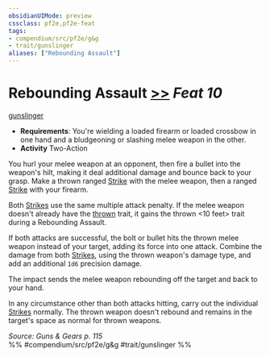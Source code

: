```yaml
---
obsidianUIMode: preview
cssclass: pf2e,pf2e-feat
tags:
- compendium/src/pf2e/g&g
- trait/gunslinger
aliases: ["Rebounding Assault"]
---
```

# Rebounding Assault  [>>](../../Rules/core-rulebook/chapter-9-playing-the-game.md#Actions "Two-Action") *Feat 10*  
[gunslinger](../../Rules/traits/gunslinger-g-g.md)  

- **Requirements**: You're wielding a loaded firearm or loaded crossbow in one hand and a bludgeoning or slashing melee weapon in the other.
- **Activity** Two-Action

You hurl your melee weapon at an opponent, then fire a bullet into the weapon's hilt, making it deal additional damage and bounce back to your grasp. Make a thrown ranged [Strike](../../Rules/actions/strike.md) with the melee weapon, then a ranged [Strike](../../Rules/actions/strike.md) with your firearm.

Both [Strikes](../../Rules/actions/strike.md) use the same multiple attack penalty. If the melee weapon doesn't already have the [thrown](../../Rules/traits/thrown.md) trait, it gains the thrown <10 feet> trait during a Rebounding Assault.

If both attacks are successful, the bolt or bullet hits the thrown melee weapon instead of your target, adding its force into one attack. Combine the damage from both [Strikes](../../Rules/actions/strike.md), using the thrown weapon's damage type, and add an additional `1d6` precision damage.

The impact sends the melee weapon rebounding off the target and back to your hand.

In any circumstance other than both attacks hitting, carry out the individual [Strikes](../../Rules/actions/strike.md) normally. The thrown weapon doesn't rebound and remains in the target's space as normal for thrown weapons.

*Source: Guns & Gears p. 115*  
%% #compendium/src/pf2e/g&g #trait/gunslinger %%